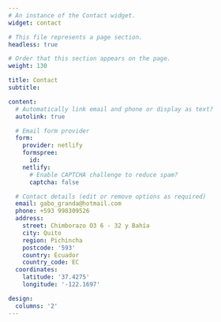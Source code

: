 ```yaml
---
# An instance of the Contact widget.
widget: contact

# This file represents a page section.
headless: true

# Order that this section appears on the page.
weight: 130

title: Contact
subtitle:

content:
  # Automatically link email and phone or display as text?
  autolink: true

  # Email form provider
  form:
    provider: netlify
    formspree:
      id:
    netlify:
      # Enable CAPTCHA challenge to reduce spam?
      captcha: false

  # Contact details (edit or remove options as required)
  email: gabo_granda@hotmail.com
  phone: +593 998309526
  address:
    street: Chimborazo O3 6 - 32 y Bahía 
    city: Quito
    region: Pichincha
    postcode: '593'
    country: Ecuador
    country_code: EC
  coordinates:
    latitude: '37.4275'
    longitude: '-122.1697'

design:
  columns: '2'
---
```

